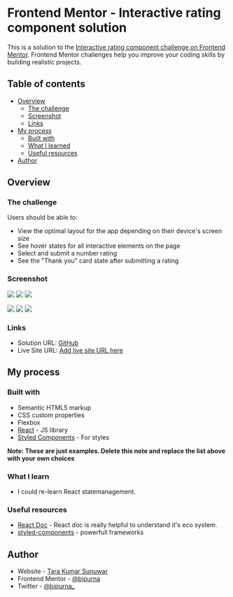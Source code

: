 # Frontend Mentor - Interactive rating component solution

This is a solution to the [Interactive rating component challenge on Frontend Mentor](https://www.frontendmentor.io/challenges/interactive-rating-component-koxpeBUmI). Frontend Mentor challenges help you improve your coding skills by building realistic projects. 

## Table of contents

- [Overview](#overview)
  - [The challenge](#the-challenge)
  - [Screenshot](#screenshot)
  - [Links](#links)
- [My process](#my-process)
  - [Built with](#built-with)
  - [What I learned](#what-i-learned)
  - [Useful resources](#useful-resources)
- [Author](#author)



## Overview

### The challenge

Users should be able to:

- View the optimal layout for the app depending on their device's screen size
- See hover states for all interactive elements on the page
- Select and submit a number rating
- See the "Thank you" card state after submitting a rating

### Screenshot

![](./src/images/web-design.png)
![](./src/images/web-activestate.png)
![](./src/images/web-thankyou.png)

![](./src/images/mobile.png)
![](./src/images/mobile-activestate.png)
![](./src/images/mobile-thankyou.png)


### Links

- Solution URL: [GitHub](https://github.com/bipurna/interactive-rating-component.git)
- Live Site URL: [Add live site URL here](http://bipurna.github.com/interactive-rating-component)

## My process

### Built with

- Semantic HTML5 markup
- CSS custom properties
- Flexbox
- [React](https://reactjs.org/) - JS library
- [Styled Components](https://styled-components.com/) - For styles

**Note: These are just examples. Delete this note and replace the list above with your own choices**

### What I learn
- I could re-learn React statemanagement.
### Useful resources

- [React Doc](https://reactjs.org/docs/getting-started.html) - React doc is really helpful to understand it's eco system.
- [styled-components](https://styled-components.com/docs) - powerfull frameworks


## Author

- Website - [Tara Kumar Sunuwar](https://www.tarakumarsunuwar.com.np)
- Frontend Mentor - [@bipurna](https://www.frontendmentor.io/profile/bipurna)
- Twitter - [@bipurna_](https://www.twitter.com/bipurna_)

